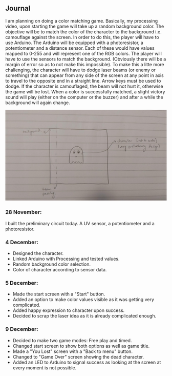 ## Journal

I am planning on doing a color matching game. Basically, my processing video, upon starting the game will take up a random background color. The objective will be to match the color of the character to the background i.e. camouflage against the screen. In order to do this, the player will have to use Arduino. The Arduino will be equipped with a photoresistor, a potentiometer and a distance sensor. Each of these would have values mapped to 0-255 and will represent one of the RGB colors. The player will have to use the sensors to match the background. (Obviously there will be a margin of error so as to not make this impossible). To make this a litte more challenging, the character will have to dodge laser beams (or enemy or something) that can appear from any side of the screen at any point in axis to travel to the opposite end in a straight line. Arrow keys must be used to dodge. If the character is camouflaged, the beam will not hurt it, otherwise the game will be lost. When a color is successfully matched, a slight victory sound will play (either on the computer or the buzzer) and after a while the background will again change.

![](sketch.png)

### 28 November:
I built the preliminary circuit today. A UV sensor, a potentiometer and a photoresistor.

### 4 December:
- Designed the character.
- Linked Arduino with Processing and tested values.
- Random background color selection.
- Color of character according to sensor data.

### 5 December:
- Made the start screen with a "Start" button.
- Added an option to make color values visible as it was getting very complicated.
- Added happy expression to character upon success.
- Decided to scrap the laser idea as it is already complicated enough.

### 9 December:
- Decided to make two game modes: Free play and timed.
- Changed start screen to show both options as well as game title.
- Made a "You Lost" screen with a "Back to menu" button.
- Changed to "Game Over" screen showing the dead character.
- Added an LED to Arduino to signal success as looking at the screen at every moment is not possible.

